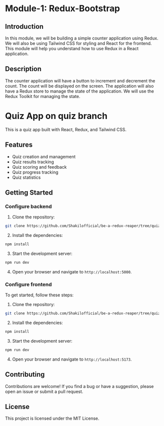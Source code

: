 
# Module-1: Redux-Bootstrap

## Introduction 

In this module, we will be building a simple counter application using Redux. We will also be using Tailwind CSS for styling and React for the frontend. This module will help you understand how to use Redux in a React application.

## Description

The counter application will have a button to increment and decrement the count. The count will be displayed on the screen. The application will also have a Redux store to manage the state of the application. We will use the Redux Toolkit for managing the state.

# Quiz App on quiz branch

This is a quiz app built with React, Redux, and Tailwind CSS.

## Features

- Quiz creation and management
- Quiz results tracking
- Quiz scoring and feedback
- Quiz progress tracking
- Quiz statistics

## Getting Started

### Configure backend

1. Clone the repository:

```bash
git clone https://github.com/Shakilofficial/be-a-redux-reaper/tree/quiz
```

2. Install the dependencies:

```bash
npm install
```

3. Start the development server:

```bash
npm run dev
```

4. Open your browser and navigate to `http://localhost:5000`.


### Configure frontend
To get started, follow these steps:

1. Clone the repository:

```bash
git clone https://github.com/Shakilofficial/be-a-redux-reaper/tree/quiz
```

2. Install the dependencies:

```bash
npm install
```

3. Start the development server:

```bash
npm run dev
```

4. Open your browser and navigate to `http://localhost:5173`.

## Contributing

Contributions are welcome! If you find a bug or have a suggestion, please open an issue or submit a pull request.

## License

This project is licensed under the MIT License.


